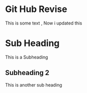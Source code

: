 # Git Hub Revise

This is some text , Now i updated this

# Sub Heading

This is a Subheading 

## Subheading 2

This is another sub heading